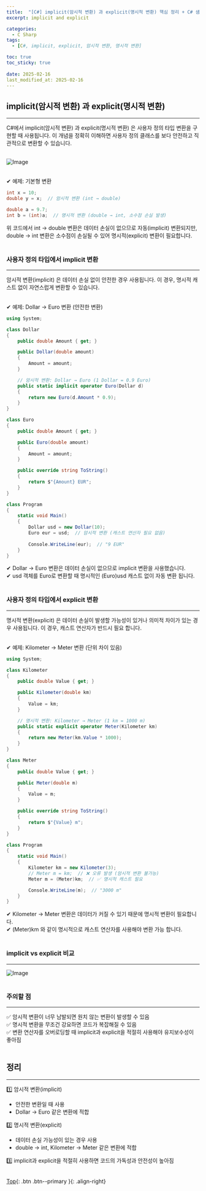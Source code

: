 ```yaml
---
title:  "[C#] implicit(암시적 변환) 과 explicit(명시적 변환) 핵심 정리 + C# 샘플 코드"
excerpt: implicit and explicit

categories:
  - C Sharp
tags:
  - [C#, implicit, explicit, 암시적 변환, 명시적 변환]

toc: true
toc_sticky: true
 
date: 2025-02-16
last_modified_at: 2025-02-16
---
```


## implicit(암시적 변환) 과 explicit(명시적 변환)
---
C#에서 implicit(암시적 변환) 과 explicit(명시적 변환) 은 사용자 정의 타입 변환을 구현할 때 사용됩니다.
이 개념을 정확히 이해하면 사용자 정의 클래스를 보다 안전하고 직관적으로 변환할 수 있습니다.
<br><br>

![Image](https://github.com/user-attachments/assets/6f2016f7-63ee-4a3a-956d-a7b89c95b757)
<br><br>

✔ 예제: 기본형 변환
```c#
int x = 10;
double y = x;  // 암시적 변환 (int → double)

double a = 9.7;
int b = (int)a;  // 명시적 변환 (double → int, 소수점 손실 발생)
```
위 코드에서 int → double 변환은 데이터 손실이 없으므로 자동(implicit) 변환되지만,
double → int 변환은 소수점이 손실될 수 있어 명시적(explicit) 변환이 필요합니다. 
<br><br>

### 사용자 정의 타입에서 implicit 변환
---
암시적 변환(implicit) 은 데이터 손실 없이 안전한 경우 사용됩니다.
이 경우, 명시적 캐스트 없이 자연스럽게 변환할 수 있습니다.<br><br>

✔ 예제: Dollar → Euro 변환 (안전한 변환)
```c#
using System;

class Dollar
{
    public double Amount { get; }

    public Dollar(double amount)
    {
        Amount = amount;
    }

    // 암시적 변환: Dollar → Euro (1 Dollar = 0.9 Euro)
    public static implicit operator Euro(Dollar d)
    {
        return new Euro(d.Amount * 0.9);
    }
}

class Euro
{
    public double Amount { get; }

    public Euro(double amount)
    {
        Amount = amount;
    }

    public override string ToString()
    {
        return $"{Amount} EUR";
    }
}

class Program
{
    static void Main()
    {
        Dollar usd = new Dollar(10);  
        Euro eur = usd;  // 암시적 변환 (캐스트 연산자 필요 없음)
        
        Console.WriteLine(eur);  // "9 EUR"
    }
}
```
✔ Dollar → Euro 변환은 데이터 손실이 없으므로 implicit 변환을 사용했습니다.<br>
✔ usd 객체를 Euro로 변환할 때 명시적인 (Euro)usd 캐스트 없이 자동 변환 됩니다.
<br><br>

### 사용자 정의 타입에서 explicit 변환
---
명시적 변환(explicit) 은 데이터 손실이 발생할 가능성이 있거나 의미적 차이가 있는 경우 사용됩니다.
이 경우, 캐스트 연산자가 반드시 필요 합니다.<br><br>

✔ 예제: Kilometer → Meter 변환 (단위 차이 있음)
```c#
using System;

class Kilometer
{
    public double Value { get; }

    public Kilometer(double km)
    {
        Value = km;
    }

    // 명시적 변환: Kilometer → Meter (1 km = 1000 m)
    public static explicit operator Meter(Kilometer km)
    {
        return new Meter(km.Value * 1000);
    }
}

class Meter
{
    public double Value { get; }

    public Meter(double m)
    {
        Value = m;
    }

    public override string ToString()
    {
        return $"{Value} m";
    }
}

class Program
{
    static void Main()
    {
        Kilometer km = new Kilometer(3);  
        // Meter m = km;  // ❌ 오류 발생 (암시적 변환 불가능)
        Meter m = (Meter)km;  // ✅ 명시적 캐스트 필요

        Console.WriteLine(m);  // "3000 m"
    }
}
```
✔ Kilometer → Meter 변환은 데이터가 커질 수 있기 때문에 명시적 변환이 필요합니다.<br>
✔ (Meter)km 와 같이 명시적으로 캐스트 연산자를 사용해야 변환 가능 합니다.
<br><br>

### implicit vs explicit 비교
---
![Image](https://github.com/user-attachments/assets/1e95557b-f356-4a58-af64-23b7af7189e3)
<br><br>

### 주의할 점
---
✅ 암시적 변환이 너무 남발되면 원치 않는 변환이 발생할 수 있음<br>
✅ 명시적 변환을 무조건 강요하면 코드가 복잡해질 수 있음<br>
✅ 변환 연산자를 오버로딩할 때 implicit과 explicit을 적절히 사용해야 유지보수성이 좋아짐
<br><br>

## 정리
---
1️⃣ 암시적 변환(implicit)
* 안전한 변환일 때 사용
* Dollar → Euro 같은 변환에 적합

2️⃣ 명시적 변환(explicit)
* 데이터 손실 가능성이 있는 경우 사용
* double → int, Kilometer → Meter 같은 변환에 적합

3️⃣ implicit과 explicit을 적절히 사용하면 코드의 가독성과 안전성이 높아짐
<br><br>

[Top](#){: .btn .btn--primary }{: .align-right}